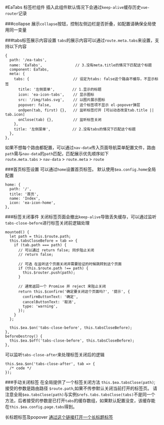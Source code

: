 #EaTabs 标签栏组件
插入此组件默认情况下会通过`keep-alive`缓存历史`vue-router`记录

<slot></slot>

###collapse
展示`collapse`按钮，控制左侧边栏是否折叠，如配置请确保全局使用同一变量

<slot name="collapse"></slot>

###tabs标签展示内容设置
`tabs`的展示内容可以通过`route.meta.tabs`来设置，支持以下内容
```
{
  path: '/ea-tabs',
  name: 'EaTabs',               // 3.没有meta.title的情况下匹配这个标题
  component: EaTabs,
  meta: {
    tabs: {                    // 设定为tabs: false这个路由不缓存，不显示标签  
      title: '左侧菜单',        // 1.显示的标题
      icon: 'ea-icon-tabs',    // 显示图标
      src: '/img/tabs.svg',    // 以图片展示图标
      popover: false,          // 这个标签项不显示 el-popover弹层
      onOpen(tab, first) {},   // 监听标签打开 [可以动态改变tab.title || tab.icon]
      onClose(tab) {},         // 监听标签关闭
    },
    title: '左侧菜单',          // 2.没有tabs的情况下匹配这个标题
  },
},
```

如果不想每个路由都配置，可以通过`nav-data`传入页面导航菜单配置文件，路由`path`需与`nav-data`的`path`匹配，匹配展示优先顺序如下  
 `route.meta.tabs` > `nav-data` > `route.meta` > `route`

<slot name="navData"></slot>

###首页标签设置
可以通过`home`设置首页标签。
默认使用`$ea.config.home`全局配置
```
home: {
  path: '/',
  title: '首页',
  name: 'Index',
  icon: 'ea-icon-home',
},
```

###标签关闭事件
关闭标签页面会撤出`keep-alive`导致丢失缓存，可以通过监听`tabs-close-before`进行标签关闭前逻辑处理
```
mounted() {
  let path = this.$route.path;
  this.tabsCloseBefore = tab => {
    if (tab.path === path) {
      // 可以通过 return false; 同步阻止关闭
      // return false;

      // 可选 在监听这个页面关闭并需要验证的时候跳转到这个页面
      if (this.$route.path !== path) {
        this.$router.push(path);
      }

      // 通常返回一个 Promise 并 reject 来阻止关闭
      return this.$confirm('确定要关闭这个页面吗?', '提示', {
        confirmButtonText: '确定',
        cancelButtonText: '取消',
        type: 'warning',
      });
    }
  };

  this.$ea.$on('tabs-close-before', this.tabsCloseBefore);
},
beforeDestroy() {
  this.$ea.$off('tabs-close-before', this.tabsCloseBefore);
},
```
可以监听`tabs-close-after`来处理标签关闭后的逻辑
```
this.$ea.$on('tabs-close-after', tab => {
  /* code */
});
```
###手动关闭标签
在全局提供了一个标签关闭方法 `this.$ea.tabsClose(path)`;
接受的参数是路由路径 `$route.path`,如果不传参默认关闭当前打开的标签页。
请注意全局`$ea.tabsClose(path)`与实例`$refs.tabs.tabsClose(tabs)`不是同一个方法，后者接受的参数是已打开`tabs`的缓存数组，如果默认配置没变，该缓存能在`this.$ea.config.page.tabs`得到。

长标题标签及popover
[通过这个链接打开一个长标题标签](#/tabs/overflow)


<slot name="table"></slot>